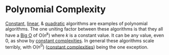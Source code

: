 # Polynomial Complexity
[Constant](Constant-Complexity.md), [linear](Linear-Complexity.md), & [quadratic](Quadratic-Complexity.md) algorithms are examples of polynomial algorithms.
The one uniting factor between these algorithms is that they all have a [Big O](../Big-O.md) of O($n^k$) where $k$ is a constant value. It can be any value, even 0, as show by [constant complexities](Constant-Complexity.md).
In general these algorithms scale terribly, with O($n^0$) ([constant complexities](Constant-Complexity.md)) being the one exception.
